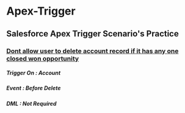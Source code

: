 # Apex-Trigger
## Salesforce Apex Trigger Scenario's Practice

### [Dont allow user to delete account record if it has any one closed won opportunity]()

##### Trigger On  : Account
##### Event       : Before Delete
##### DML         : Not Required
